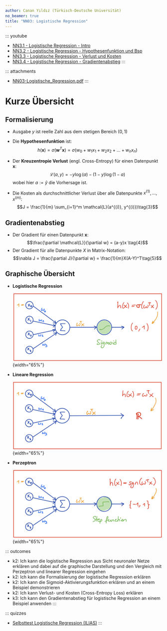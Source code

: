 ```yaml
---
author: Canan Yıldız (Türkisch-Deutsche Universität)
no_beamer: true
title: "NN03: Logistische Regression"
---
```


::: youtube
-   [NN3.1 - Logistische Regression - Intro](https://youtu.be/GpJmjrqA5RY)
-   [NN3.2 - Logistische Regression - Hypothesenfunktion und
    Bsp](https://youtu.be/z-jFZeNWMRc)
-   [NN3.3 - Logistische Regression - Verlust und
    Kosten](https://youtu.be/ruuCKupOhCE)
-   [NN3.4 - Logistische Regression -
    Gradientenabstieg](https://youtu.be/kPAZsr-r1LA)
:::

::: attachments
-   [NN03-Logistische_Regression.pdf](files/NN03-Logistische_Regression.pdf)
:::

# Kurze Übersicht

## Formalisierung

-   Ausgabe $y$ ist reelle Zahl aus dem stetigen Bereich $(0,1)$

-   Die **Hypothesenfunktion** ist:
    $$h(\mathbf{x}) = \sigma (\mathbf{w}^T\mathbf{x}) = \sigma (w_0 + w_1x_1 + w_2x_2 + \ldots + w_nx_n) \tag{1}$$

-   Der **Kreuzentropie Verlust** (engl. Cross-Entropy) für einen Datenpunkt
    $\mathbf{x}$: $$\mathcal{L}(a, y) =  - y  \log(a) - (1-y)  \log(1-a)\tag{2}$$
    wobei hier $a := \hat{y}$ die Vorhersage ist.

-   Die Kosten als durchschnittlicher Verlust über alle Datenpunkte
    $x^{(1)}, \ldots, x^{(m)}$:
    $$J = \frac{1}{m} \sum_{i=1}^m \mathcal{L}(a^{(i)}, y^{(i)})\tag{3}$$

## Gradientenabstieg

-   Der Gradient für einen Datenpunkt $\mathbf{x}$:
    $$\frac{\partial \mathcal{L}}{\partial w} = (a-y)x \tag{4}$$
-   Der Gradient für alle Datenpunkte $X$ in Matrix-Notation:
    $$\nabla J = \frac{\partial J}{\partial w} = \frac{1}{m}X(A-Y)^T\tag{5}$$

## Graphische Übersicht

-   **Logistische Regression**

    ![](images/log_reg_nn.png){width="65%"}

-   **Lineare Regression**

    ![](images/lin_reg_nn.png){width="65%"}

-   **Perzeptron**

    ![](images/perzeptron_nn.png){width="65%"}

::: outcomes
-   k2: Ich kann die logistische Regression aus Sicht neuronaler Netze erklären und
    dabei auf die graphische Darstellung und den Vergleich mit Perzeptron und
    linearer Regression eingehen
-   k2: Ich kann die Formalisierung der logistische Regression erklären
-   k2: Ich kann die Sigmoid-Aktivierungsfunktion erklären und an einem Beispiel
    demonstrieren
-   k2: Ich kann Verlust- und Kosten (Cross-Entropy Loss) erklären
-   k3: Ich kann den Gradientenabstieg für logistische Regression an einem Beispiel
    anwenden
:::

::: quizzes
-   [Selbsttest Logistische Regression
    (ILIAS)](https://www.hsbi.de/elearning/goto.php?target=tst_1106591&client_id=FH-Bielefeld)
:::
